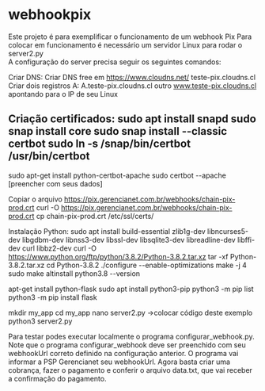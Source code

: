 # webhookpix 
Este projeto é para exemplificar o funcionamento de um webhook Pix 
Para colocar em funcionamento é necessário um servidor Linux para rodar o server2.py  
A configuração do server precisa seguir os seguintes comandos: 

Criar DNS: 
Criar DNS free em https://www.cloudns.net/ 
teste-pix.cloudns.cl 
Criar dois registros A: 
A.teste-pix.cloudns.cl outro www.teste-pix.cloudns.cl apontando para o IP de seu Linux 

Criação certificados: 
sudo apt install snapd 
sudo snap install core 
sudo snap install --classic certbot 
sudo ln -s /snap/bin/certbot /usr/bin/certbot 
--
sudo apt-get install python-certbot-apache 
sudo certbot --apache
[preencher com seus dados]

Copiar o arquivo https://pix.gerencianet.com.br/webhooks/chain-pix-prod.crt
curl -O https://pix.gerencianet.com.br/webhooks/chain-pix-prod.crt
cp chain-pix-prod.crt /etc/ssl/certs/

Instalação Python:
sudo apt install build-essential zlib1g-dev libncurses5-dev libgdbm-dev libnss3-dev libssl-dev libsqlite3-dev libreadline-dev libffi-dev curl libbz2-dev
curl -O https://www.python.org/ftp/python/3.8.2/Python-3.8.2.tar.xz
tar -xf Python-3.8.2.tar.xz
cd Python-3.8.2
./configure --enable-optimizations
make -j 4
sudo make altinstall
python3.8 --version

apt-get install python-flask
sudo apt install python3-pip
python3 -m pip list
python3 -m pip install flask 

mkdir my_app
cd my_app
nano server2.py ->colocar código deste exemplo
python3 server2.py 

Para testar podes executar localmente o programa configurar_webhook.py. Note que o programa configurar_webhook deve ser preenchido com seu webhookUrl correto definido na configuração anterior.
O programa vai informar a PSP Gerencianet seu webhookUrl.
Agora basta criar uma cobrança, fazer o pagamento e conferir o arquivo data.txt, que vai receber a confirmação do pagamento.

